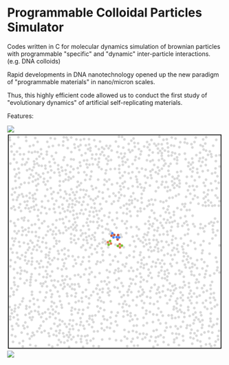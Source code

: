 # Programmable Colloidal Particles Simulator
Codes written in C for molecular dynamics simulation of brownian particles with programmable "specific" and "dynamic" inter-particle interactions. (e.g. DNA colloids)

Rapid developments in DNA nanotechnology opened up the new paradigm of "programmable materials" in nano/micron scales. 


Thus, this highly efficient code allowed us to conduct the first study of "evolutionary dynamics" of artificial self-replicating materials.

Features:




<img src="https://github.com/hidetana18/Programmable-Colloidal-Particles-Simulator/blob/master/Images/SelfRepScheme.jpeg" width="600">

<!---
<img src="https://github.com/hidetana18/DNA-Colloids-Simulator/blob/master/Figure1.png" width="700">
-->

<img src="https://github.com/hidetana18/DNA-Colloids-Simulator/blob/master/GIF.gif" width="500">

<img src="https://github.com/hidetana18/Programmable-Colloidal-Particles-Simulator/blob/master/Images/Col_meet_Bac.001.jpeg" width="700">


